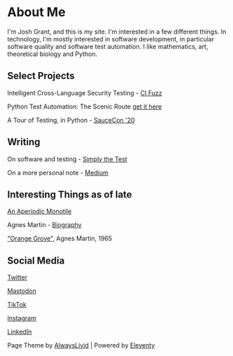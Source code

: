 # About Me

I'm Josh Grant, and this is my site. I'm interested in a few different things. In technology, I'm mostly interested in software development, in particular software quality and software test automation. I like mathematics, art, theoretical biology and Python. 

## Select Projects

Intelligent Cross-Language Security Testing - [CI Fuzz](https://github.com/CodeIntelligenceTesting/cifuzz)

Python Test Automation: The Scenic Route [get it here](https://leanpub.com/pythontestautomationthelongway)

A Tour of Testing, in Python - [SauceCon '20](https://github.com/joshmgrant/saucecon_tourAllThePythonThings)

## Writing

On software and testing - [Simply the Test](https://simplythetest.tumblr.com)

On a more personal note - [Medium](https://joshin4colours.medium.com/)

## Interesting Things as of late

[An Aperiodic Monotile](https://cs.uwaterloo.ca/~csk/hat/)

Agnes Martin - [Biography](https://www.aci-iac.ca/art-books/agnes-martin/biography/)

["Orange Grove"](https://www.arthistoryproject.com/artists/agnes-martin/orange-grove/), Agnes Martin, 1965

## Social Media

[Twitter](https://twitter.com/joshin4colours)

[Mastodon](https://mastodon.social/@joshin4colours)

[TikTok](https://www.tiktok.com/@joshin5colours)

[Instagram](https://www.instagram.com/joshin4colours/?hl=en)

[LinkedIn](https://www.linkedin.com/in/josh-grant-9570a214/)

Page Theme by [AlwaysLivid](https://alwayslivid.com) | Powered by [Eleventy](https://www.11ty.io/)
